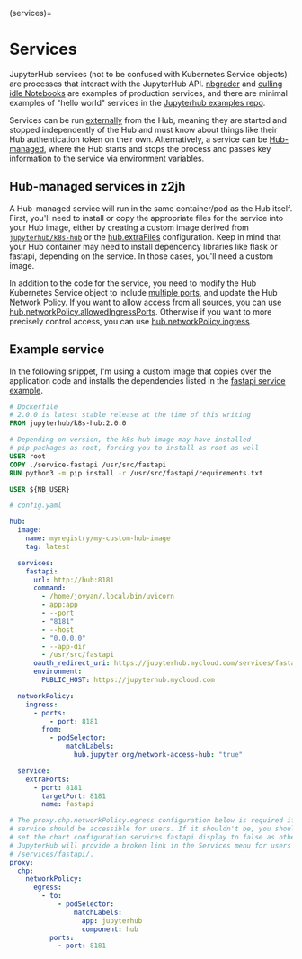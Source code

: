 (services)=

# Services

JupyterHub services (not to be confused with Kubernetes Service objects) are processes that interact with the JupyterHub API. [nbgrader](https://nbgrader.readthedocs.io/en/stable/configuration/jupyterhub_config.html) and [culling idle Notebooks](https://github.com/jupyterhub/jupyterhub-idle-culler) are examples of production services, and there are minimal examples of "hello world" services in the [Jupyterhub examples repo](https://github.com/jupyterhub/jupyterhub/tree/HEAD/examples).

Services can be run [externally](https://jupyterhub.readthedocs.io/en/stable/getting-started/services-basics.html) from the Hub, meaning they are started and stopped independently of the Hub and must know about things like their Hub authentication token on their own. Alternatively, a service can be [Hub-managed](https://jupyterhub.readthedocs.io/en/stable/reference/services.html#hub-managed-services), where the Hub starts and stops the process and passes key information to the service via environment variables.

## Hub-managed services in z2jh

A Hub-managed service will run in the same container/pod as the Hub itself. First, you'll need to install or copy the appropriate files for the service into your Hub image, either by creating a custom image derived from [`jupyterhub/k8s-hub`](https://hub.docker.com/r/jupyterhub/k8s-hub) or the [hub.extraFiles](schema_hub.extraFiles) configuration. Keep in mind that your Hub container may need to install dependency libraries like flask or fastapi, depending on the service. In those cases, you'll need a custom image.

In addition to the code for the service, you need to modify the Hub Kubernetes Service object to include [multiple ports](https://kubernetes.io/docs/concepts/services-networking/service/#multi-port-services), and update the Hub Network Policy. If you want to allow access from all sources, you can use [hub.networkPolicy.allowedIngressPorts](schema_hub.networkPolicy.allowedIngressPorts). Otherwise if you want to more precisely control access, you can use [hub.networkPolicy.ingress](schema_hub.networkPolicy.ingress).

## Example service

In the following snippet, I'm using a custom image that copies over the application code and installs the dependencies listed in the [fastapi service example](https://github.com/jupyterhub/jupyterhub/tree/HEAD/examples/service-fastapi).

```Dockerfile
# Dockerfile
# 2.0.0 is latest stable release at the time of this writing
FROM jupyterhub/k8s-hub:2.0.0

# Depending on version, the k8s-hub image may have installed
# pip packages as root, forcing you to install as root as well
USER root
COPY ./service-fastapi /usr/src/fastapi
RUN python3 -m pip install -r /usr/src/fastapi/requirements.txt

USER ${NB_USER}
```

```yaml
# config.yaml

hub:
  image:
    name: myregistry/my-custom-hub-image
    tag: latest

  services:
    fastapi:
      url: http://hub:8181
      command:
        - /home/jovyan/.local/bin/uvicorn
        - app:app
        - --port
        - "8181"
        - --host
        - "0.0.0.0"
        - --app-dir
        - /usr/src/fastapi
      oauth_redirect_uri: https://jupyterhub.mycloud.com/services/fastapi/oauth_callback
      environment:
        PUBLIC_HOST: https://jupyterhub.mycloud.com

  networkPolicy:
    ingress:
      - ports:
          - port: 8181
        from:
          - podSelector:
              matchLabels:
                hub.jupyter.org/network-access-hub: "true"

  service:
    extraPorts:
      - port: 8181
        targetPort: 8181
        name: fastapi

# The proxy.chp.networkPolicy.egress configuration below is required if the
# service should be accessible for users. If it shouldn't be, you should instead
# set the chart configuration services.fastapi.display to false as otherwise
# JupyterHub will provide a broken link in the Services menu for users to go to
# /services/fastapi/.
proxy:
  chp:
    networkPolicy:
      egress:
        - to:
            - podSelector:
                matchLabels:
                  app: jupyterhub
                  component: hub
          ports:
            - port: 8181
```
